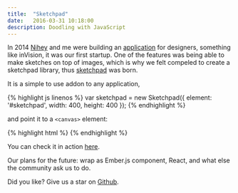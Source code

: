 ```yaml
---
title:  "Sketchpad"
date:   2016-03-31 10:18:00
description: Doodling with JavaScript
---
```


In 2014 [Nihey](nihey) and me were building an [application](crewee) for designers,
something like inVision, it was our first startup. One of the features was being able to make sketches on top of images,
which is why we felt compeled to create a sketchpad library, thus [sketchpad](https://github.com/yiom/sketchpad) was
born.

It is a simple to use addon to any application,

{% highlight js linenos %}
var sketchpad = new Sketchpad({
  element: '#sketchpad',
  width: 400,
  height: 400
});
{% endhighlight %}

and point it to a `<canvas>` element:

{% highlight html %}
<canvas class="sketchpad" id="sketchpad"><canvas>
{% endhighlight %}

You can check it in action [here](yiom).

Our plans for the future: wrap as Ember.js component, React, and what else the community ask us to do.

Did you like? Give us a star on [Github](sketchpad).

[yiom]:      http://yiom.github.io/sketchpad/
[nihey]:     http://github.com/nihey
[crewee]:    https://angel.co/crewee
[sketchpad]: https://github.com/yiom/sketchpad
